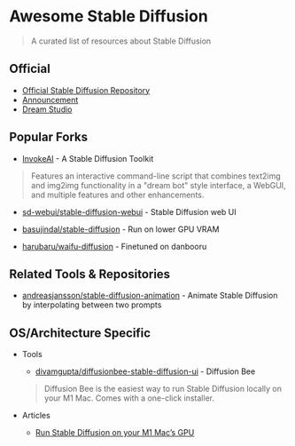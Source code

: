 # Awesome Stable Diffusion

> A curated list of resources about Stable Diffusion


## Official

* [Official Stable Diffusion Repository](https://github.com/CompVis/stable-diffusion)
* [Announcement](https://stability.ai/blog/stable-diffusion-public-release)
* [Dream Studio](https://beta.dreamstudio.ai/)


## Popular Forks

* [InvokeAI](https://github.com/invoke-ai/InvokeAI) - A Stable Diffusion Toolkit
> Features an interactive command-line script that combines text2img and img2img functionality in a "dream bot" style interface, a WebGUI, and multiple features and other enhancements.

* [sd-webui/stable-diffusion-webui](https://github.com/sd-webui/stable-diffusion-webui) - Stable Diffusion web UI

* [basujindal/stable-diffusion](https://github.com/basujindal/stable-diffusion) - Run on lower GPU VRAM

* [harubaru/waifu-diffusion](https://github.com/harubaru/waifu-diffusion) - Finetuned on danbooru


## Related Tools & Repositories

* [andreasjansson/stable-diffusion-animation](https://replicate.com/andreasjansson/stable-diffusion-animation) - Animate Stable Diffusion by interpolating between two prompts


## OS/Architecture Specific

* Tools
  * [divamgupta/diffusionbee-stable-diffusion-ui](https://github.com/divamgupta/diffusionbee-stable-diffusion-ui) - Diffusion Bee
  > Diffusion Bee is the easiest way to run Stable Diffusion locally on your M1 Mac. Comes with a one-click installer.

* Articles
  * [Run Stable Diffusion on your M1 Mac’s GPU](https://replicate.com/blog/run-stable-diffusion-on-m1-mac)
